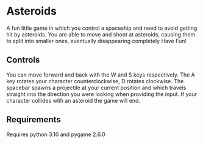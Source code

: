 # Asteroids
A fun little game in which you control a spaceship and need to avoid getting hit by asteroids.
You are able to move and shoot at asteroids, causing them to split into smaller ones, eventually disappearing completely
Have Fun!

## Controls
You can move forward and back with the W and S keys respectively.
The A key rotates your character counterclockwise, D rotates clockwise.
The spacebar spawns a projectile at your current position and which travels straight into the direction you were looking when providing the input.
If your character collides with an asteroid the game will end.

## Requirements
Requires python 3.10 and pygame 2.6.0